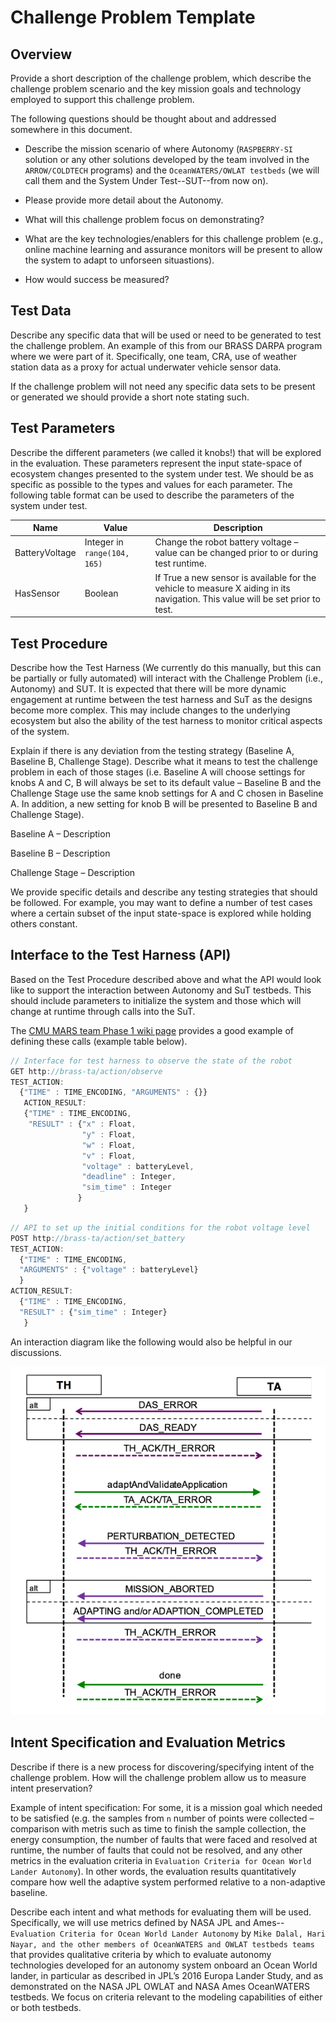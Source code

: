 # Challenge Problem Template

## Overview

Provide a short description of the challenge problem, which describe the challenge problem scenario and the key mission goals and technology employed to support this challenge problem.

The following questions should be thought about and addressed somewhere in this document.

* Describe the mission scenario of where Autonomy (`RASPBERRY-SI` solution or any other solutions developed by the team involved in the `ARROW/COLDTECH` programs) and the `OceanWATERS/OWLAT testbeds` (we will call them and the System Under Test--SUT--from now on).

* Please provide more detail about the Autonomy.

* What will this challenge problem focus on demonstrating?

* What are the key technologies/enablers for this challenge problem (e.g., online machine learning and assurance monitors will be present to allow the system to adapt to unforseen situastions).

* How would success be measured?

## Test Data

Describe any specific data that will be used or need to be generated to test the challenge problem. An example of this from our BRASS DARPA program where we were part of it. Specifically, one team, CRA, use of weather station data as a proxy for actual underwater vehicle sensor data.

If the challenge problem will not need any specific data sets to be present or generated we should provide a short note stating such.

## Test Parameters

Describe the different parameters (we called it knobs!) that will be explored in the evaluation. These parameters represent the input state-space of ecosystem changes presented to the system under test. We should be as specific as possible to the types and values for each parameter. The following table format can be used to describe the parameters of the system under test.

| Name           | Value                        | Description  |
| -------------- | ---------------------------- | ------------ |
| BatteryVoltage | Integer in `range(104, 165)` | Change the robot battery voltage – value can be changed prior to or during test runtime. |
| HasSensor      | Boolean                      | If True a new sensor is available for the vehicle to measure X aiding in its navigation. This value will be set prior to test. |

## Test Procedure

Describe how the Test Harness (We currently do this manually, but this can be partially or fully automated) will interact with the Challenge Problem (i.e., Autonomy) and SUT. It is expected that there will be more dynamic engagement at runtime between the test harness and SuT as the designs become more complex. This may include changes to the underlying ecosystem but also the ability of the test harness to monitor critical aspects of the system.

Explain if there is any deviation from the testing strategy (Baseline A, Baseline B, Challenge Stage). Describe what it means to test the challenge problem in each of those stages (i.e. Baseline A will choose settings for knobs A and C, B will always be set to its default value – Baseline B and the Challenge Stage use the same knob settings for A and C chosen in Baseline A. In addition, a new setting for knob B will be presented to Baseline B and Challenge Stage).

Baseline A – Description

Baseline B – Description

Challenge Stage – Description

We provide specific details and describe any testing strategies that should be followed. For example, you may want to define a number of test cases where a certain subset of the input state-space is explored while holding others constant.

## Interface to the Test Harness (API)

Based on the Test Procedure described above and what the API would look like to support the interaction between Autonomy and SuT testbeds. This should include parameters to initialize the system and those which will change at runtime through calls into the SuT.

The [CMU MARS team Phase 1 wiki page](https://wikis.mit.edu/confluence/display/BRASS/CMU+MARS+Phase+1+Challenge+Problem+Announcement) provides a good example of defining these calls (example table below).

```javascript
// Interface for test harness to observe the state of the robot
GET http://brass-ta/action/observe
TEST_ACTION:
  {"TIME" : TIME_ENCODING, "ARGUMENTS" : {}}
   ACTION_RESULT:
   {"TIME" : TIME_ENCODING,
    "RESULT" : {"x" : Float,
                "y" : Float,
                "w" : Float,
                "v" : Float,
                "voltage" : batteryLevel,
                "deadline" : Integer,
                "sim_time" : Integer
               }
   }
```

```javascript
// API to set up the initial conditions for the robot voltage level
POST http://brass-ta/action/set_battery
TEST_ACTION:
  {"TIME" : TIME_ENCODING,
  "ARGUMENTS" : {"voltage" : batteryLevel}
  }
ACTION_RESULT:
  {"TIME" : TIME_ENCODING,
  "RESULT" : {"sim_time" : Integer}
   }
```

An interaction diagram like the following would also be helpful in our discussions.

![TH-to-TA interaction diagram](images/template-diagram.png)

## Intent Specification and Evaluation Metrics

Describe if there is a new process for discovering/specifying intent of the challenge problem. How will the challenge problem allow us to measure intent preservation?

Example of intent specification: For some, it is a mission goal which needed to be satisfied (e.g. the samples from `n` number of points were collected – comparison with metris such as time to finish the sample collection, the energy consumption, the number of faults that were faced and resolved at runtime, the number of faults that could not be resolved, and any other metrics in the evaluation criteria in `Evaluation Criteria for Ocean World Lander Autonomy`). In other words, the evaluation results quantitatively compare how well the adaptive system performed relative to a non-adaptive baseline.

Describe each intent and what methods for evaluating them will be used. Specifically, we will use metrics defined by NASA JPL and Ames--`Evaluation Criteria for Ocean World Lander Autonomy` by `Mike Dalal, Hari Nayar, and the other members of OceanWATERS and OWLAT testbeds teams` that provides qualitative criteria by which to evaluate autonomy technologies developed for an autonomy system onboard an Ocean World lander, in particular as described in JPL’s 2016 Europa Lander Study, and as demonstrated on the NASA JPL OWLAT and NASA Ames OceanWATERS testbeds. We focus on criteria relevant to the modeling capabilities of either or both testbeds.
